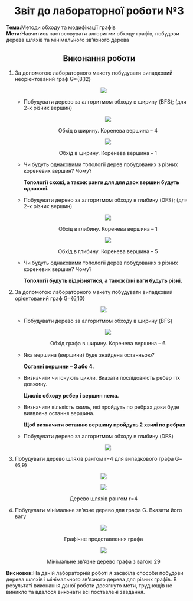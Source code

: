 <h1 align="center">Звіт до лабораторної роботи №3</h1>
<strong>Тема:</strong>Методи обходу та модифікації графів <br>
<strong>Мета:</strong>Навчитись застосовувати алгоритми обходу графів, побудови дерева шляхів та мінімального зв’язного дерева
<h2 align="center"> Виконання роботи </h2>
<ol>
<li>За допомогою лабораторного макету побудувати випадковий неорієнтований граф G={8,12}</li>
<p align="center"><img src="https://github.com/SofiiaBazivTR31/Baziv_TR31_TOTM2020/blob/master/LAB3/img/1.png"></p>
<ul><li>Побудувати дерево за алгоритмом обходу в ширину (BFS); (для 2-х різних вершин)</li>
  <p align="center"><img src="https://github.com/SofiiaBazivTR31/Baziv_TR31_TOTM2020/blob/master/LAB3/img/2.png"></p><p align="center">Обхід в ширину. Коренева вершина – 4</p>
  <p align="center"><img src="https://github.com/SofiiaBazivTR31/Baziv_TR31_TOTM2020/blob/master/LAB3/img/3.png"></p><p align="center"> <p align="center">Обхід в ширину. Коренева вершина – 1</p>
 <li>Чи будуть однаковими топології дерев побудованих з різних кореневих вершин? Чому?  <p><b>Топології схожі, а також ранги для для двох вершин будуть однакові.</b></p></li>
 <li>Побудувати дерево за алгоритмом обходу в глибину (DFS); (для 2-х різних вершин)
 <p align="center"><img src="https://github.com/SofiiaBazivTR31/Baziv_TR31_TOTM2020/blob/master/LAB3/img/4.png"></p><p align="center">Обхід в глибину. Коренева вершина – 1</p>
   <p align="center"><img src="https://github.com/SofiiaBazivTR31/Baziv_TR31_TOTM2020/blob/master/LAB3/img/5.png"></p> <p align="center">Обхід в глибину. Коренева вершина – 5</p>
  </li>
  <li>Чи будуть однаковими топології дерев побудованих з різних кореневих вершин? Чому? <p><b>Топології будуть відрізнятися, а також їхні ваги будуть різні.</b></p></li>
 </ul>
  <li>За допомогою лабораторного макету побудувати випадковий орієнтований граф G={6,10}
    <p align="center"><img src="https://github.com/SofiiaBazivTR31/Baziv_TR31_TOTM2020/blob/master/LAB3/img/6.png"></p>
  </li>
  <ul>
    <li>Побудувати дерево за алгоритмом обходу в ширину (BFS) <p align="center"><img src="https://github.com/SofiiaBazivTR31/Baziv_TR31_TOTM2020/blob/master/LAB3/img/7.png"></p><p align="center">Обхід графа в ширину. Коренева вершина – 6</p></li>
    <li>Яка вершина (вершини) буде знайдена останньою? <p><b>Останні вершини – 3 або 4.</b></p></li>
  <li>Визначити чи існують цикли. Вказати послідовність ребер і їх довжину. <p><b>Циклів обходу ребер і вершин нема.</b></p></li>
    <li>Визначити кількість хвиль, які пройдуть по ребрах доки буде виявлена остання вершина. <p><b>Щоб визначити останню вершину пройдуть 2 хвилі по ребрах</b></p></li>
    <li>Побудувати дерево за алгоритмом обходу в глибину (DFS)<p align="center"><img src="https://github.com/SofiiaBazivTR31/Baziv_TR31_TOTM2020/blob/master/LAB3/img/8.png"></p></li>
    </ul>
  <li>Побудувати дерево шляхів рангом r=4 для випадкового графа G={6,9} <p align="center"><img src="https://github.com/SofiiaBazivTR31/Baziv_TR31_TOTM2020/blob/master/LAB3/img/9.png"></p> <p align="center"><img src="https://github.com/SofiiaBazivTR31/Baziv_TR31_TOTM2020/blob/master/LAB3/img/10.png"></p> <p align="center">Дерево шляхів рангом r=4</p></li>
  <li>Побудувати мінімальне зв’язне дерево для графа G. Вказати його вагу 
    <p align="center"><img src="https://github.com/SofiiaBazivTR31/Baziv_TR31_TOTM2020/blob/master/LAB3/img/11.png"></p> <p align="center">Графічне представлення графа</p> <p align="center"> <img src="https://github.com/SofiiaBazivTR31/Baziv_TR31_TOTM2020/blob/master/LAB3/img/12.png"> </p> <p align="center">Мінімальне зв’язне дерево графа з вагою 29</p>
  </li>
</ol>
<strong>Висновок:</strong>На даній лабораторній роботі я засвоїла способи побудови дерева шляхів і мінімального зв’язного дерева для різних графів.  В результаті виконання даної роботи досягнуто мети, труднощів не виникло та вдалося виконати всі поставлені завдання.

